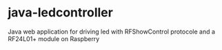 # java-ledcontroller
Java web application for driving led with RFShowControl protocole and a RF24L01+ module on Raspberry
